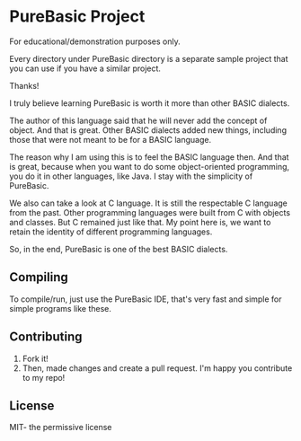 # PureBasic Project
For educational/demonstration purposes only.

Every directory under PureBasic directory is a separate 
sample project that you can use if you have a similar project.

Thanks!

I truly believe learning PureBasic is worth it 
more than other BASIC dialects.

The author of this language said that he will never 
add the concept of object.
And that is great. Other BASIC dialects added new things,
including those that were not meant 
to be for a BASIC language.

The reason why I am using this is to feel the BASIC language then.
And that is great, because when you want to do some
object-oriented programming, you do it in other languages, like Java.
I stay with the simplicity of PureBasic.

We also can take a look at C language. It is still the respectable
C language from the past. Other programming languages were built
from C with objects and classes. But C remained just like that.
My point here is, we want to retain the identity of different
programming languages.

So, in the end, PureBasic is one of the best BASIC dialects.

## Compiling
To compile/run, just use the PureBasic IDE, that's very fast 
and simple for simple programs like these.

## Contributing
1. Fork it!
2. Then, made changes and create a pull request. I'm happy you contribute to my repo!

## License

MIT- the permissive license
